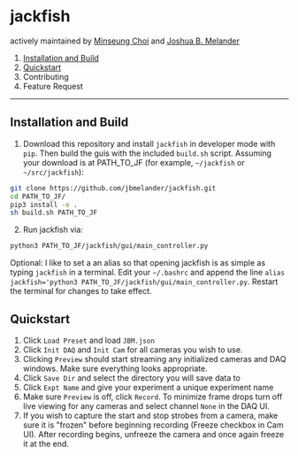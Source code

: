 # jackfish
actively maintained by [Minseung Choi](https://minseung.com/) and [Joshua B. Melander](https://jbmelander.com)
1. [Installation and Build](#Installation-and-Build)
2. [Quickstart](#Quickstart)
3. Contributing
4. Feature Request
---


## Installation and Build
1. Download this repository and install `jackfish` in developer mode with `pip`. Then build the guis with the included `build.sh` script. Assuming your download is at PATH_TO_JF (for example, `~/jackfish` or `~/src/jackfish`):

```bash
git clone https://github.com/jbmelander/jackfish.git
cd PATH_TO_JF/
pip3 install -e .
sh build.sh PATH_TO_JF
```
2. Run jackfish via:
```bash
python3 PATH_TO_JF/jackfish/gui/main_controller.py
```

Optional: I like to set a an alias so that opening jackfish is as simple as typing `jackfish` in a terminal. Edit your `~/.bashrc` and append the line `alias jackfish='python3 PATH_TO_JF/jackfish/gui/main_controller.py`. Restart the terminal for changes to take effect.

## Quickstart
1. Click `Load Preset` and load `JBM.json`
2. Click `Init DAQ` and `Init Cam` for all cameras you wish to use.
3. Clicking `Preview` should start streaming any initialized cameras and DAQ windows. Make sure everything looks appropriate. 
4. Click `Save Dir` and select the directory you will save data to
5. Click `Expt Name` and give your experiment a unique experiment name
6. Make sure `Preview` is off, click `Record`. To minimize frame drops turn off live viewing for any cameras and select channel `None` in the DAQ UI.
7. If you wish to capture the start and stop strobes from a camera, make sure it is "frozen" before beginning recording (Freeze checkbox in Cam UI). After recording begins, unfreeze the camera and once again freeze it at the end.






